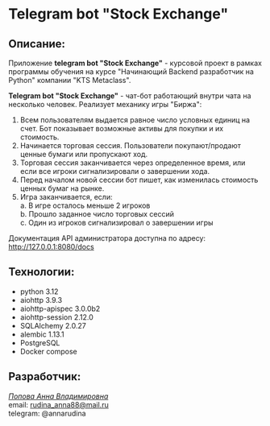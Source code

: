 # Telegram bot "Stock Exchange"

## Описание:
Приложение **telegram bot "Stock Exchange"** - курсовой проект в рамках программы обучения на курсе 
"Начинающий Backend разработчик на Python" компании "KTS Metaclass".

**Telegram bot "Stock Exchange"** - чат-бот работающий внутри чата на несколько человек. 
Реализует механику игры "Биржа":
1. Всем пользователям выдается равное число условных единиц на счет. Бот показывает возможные активы для покупки и их стоимость.
2. Начинается торговая сессия. Пользователи покупают/продают ценные бумаги или пропускают ход.
3. Торговая сессия заканчивается через определенное время, или если все игроки сигнализировали о завершении хода.
4. Перед началом новой сессии бот пишет, как изменилась стоимость ценных бумаг на рынке.
5. Игра заканчивается, если:<br>
   a. В игре осталось меньше 2 игроков<br>
   b. Прошло заданное число торговых сессий <br>
   c. Один из игроков сигнализировал о завершении игры <br>

Документация API администратора доступна по адресу: http://127.0.0.1:8080/docs <br>

## Технологии:
- python 3.12
- aiohttp 3.9.3
- aiohttp-apispec 3.0.0b2
- aiohttp-session 2.12.0
- SQLAlchemy 2.0.27
- alembic 1.13.1
- PostgreSQL 
- Docker compose 

## Разработчик:
<a href="https://github.com/annrud">*Попова Анна Владимировна*</a><br>
email: rudina_anna88@mail.ru<br>
telegram: @annarudina<br>

